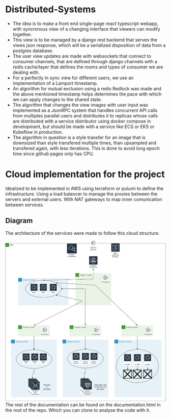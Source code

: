 # Distributed-Systems

* The idea is to make a front end single-page react typescript webapp, with syncronous view of a changing interface that viewers can modify together.
* This view is to be managed by a django rest backend that serves the views json response, which will be a serialized disposition of data from a postgres database.
* The user view updates are made with websockets that connect to consumer channels, that are defined through django channels with a redis cache/layer that defines the rooms and types of consumer we are dealing with.
* For a perfectly in sync view for different users, we use an implementation of a Lamport timestamp.
* An algorithm for mutual exclusion using a redis Redlock was made and the above mentioned timestamp helps determines the pace with which we can apply changes to the shared state.
* The algorithm that changes the view images with user input was implemented as a JsonRPC system that handles concurrent API calls from multiples parallel users and distributes it to replicas whose calls are distributed with a service distributor using docker compose in development, but should be made with a service like ECS or EKS or Kubeflow in production.
* The algorithm in question is a style transfer for an image that is downsized than style transfered multiple times, than upsampled and transfered again, with less iterations. This is done to avoid long epoch time since github pages only has CPU.

# Cloud implementation for the project

Idealized to be implemented in AWS using terraform or pulumi to define the infrastructure. Using a load balancer to manage the proxies between the servers and external users. With NAT gateways to map inner comunication between services.

## Diagram

The architecture of the services were made to follow this cloud structure:

![alt text](https://github.com/RamonGal/Distributed-Systems/blob/main/DAT.png?raw=true)The rest of the documentation can be found on the documentation.html in the root of the repo.  Which you can clone to analyse the code with it.
